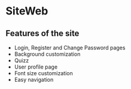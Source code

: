 # SiteWeb

## Features of the site
- Login, Register and Change Password pages
- Background customization
- Quizz
- User profile page 
- Font size customization
- Easy navigation
